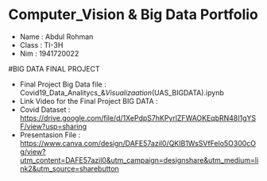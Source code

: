 # Computer_Vision & Big Data Portfolio

- Name  : Abdul Rohman
- Class : TI-3H
- Nim   : 1941720022

#BIG DATA FINAL PROJECT
- Final Project Big Data file : Covid19_Data_Analitycs_&_Visualizaation_(UAS_BIGDATA).ipynb
- Link Video for the Final Project BIG DATA : 
- Covid Dataset : https://drive.google.com/file/d/1XePdpS7hKPyrlZFWAOKEqbRN48I1gYSF/view?usp=sharing
- Presentasion File : https://www.canva.com/design/DAFE57azil0/QKIB1WsSVfFelo5O300cOg/view?utm_content=DAFE57azil0&utm_campaign=designshare&utm_medium=link2&utm_source=sharebutton
